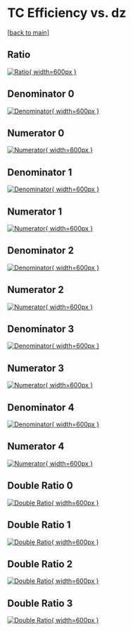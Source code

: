 # TC Efficiency vs. dz

[[back to main](./)]



## Ratio

[![Ratio](../mtv/var/TC_vtr_0_-1_eff_dz.png){ width=600px }](../mtv/var/TC_vtr_0_-1_eff_dz.pdf)

## Denominator 0

[![Denominator](../mtv/den/TC_vtr_0_-1_eff_dz_den0.png){ width=600px }](../mtv/den/TC_vtr_0_-1_eff_dz_den0.pdf)

## Numerator 0

[![Numerator](../mtv/num/TC_vtr_0_-1_eff_dz_num0.png){ width=600px }](../mtv/num/TC_vtr_0_-1_eff_dz_num0.pdf)

## Denominator 1

[![Denominator](../mtv/den/TC_vtr_0_-1_eff_dz_den1.png){ width=600px }](../mtv/den/TC_vtr_0_-1_eff_dz_den1.pdf)

## Numerator 1

[![Numerator](../mtv/num/TC_vtr_0_-1_eff_dz_num1.png){ width=600px }](../mtv/num/TC_vtr_0_-1_eff_dz_num1.pdf)

## Denominator 2

[![Denominator](../mtv/den/TC_vtr_0_-1_eff_dz_den2.png){ width=600px }](../mtv/den/TC_vtr_0_-1_eff_dz_den2.pdf)

## Numerator 2

[![Numerator](../mtv/num/TC_vtr_0_-1_eff_dz_num2.png){ width=600px }](../mtv/num/TC_vtr_0_-1_eff_dz_num2.pdf)

## Denominator 3

[![Denominator](../mtv/den/TC_vtr_0_-1_eff_dz_den3.png){ width=600px }](../mtv/den/TC_vtr_0_-1_eff_dz_den3.pdf)

## Numerator 3

[![Numerator](../mtv/num/TC_vtr_0_-1_eff_dz_num3.png){ width=600px }](../mtv/num/TC_vtr_0_-1_eff_dz_num3.pdf)

## Denominator 4

[![Denominator](../mtv/den/TC_vtr_0_-1_eff_dz_den4.png){ width=600px }](../mtv/den/TC_vtr_0_-1_eff_dz_den4.pdf)

## Numerator 4

[![Numerator](../mtv/num/TC_vtr_0_-1_eff_dz_num4.png){ width=600px }](../mtv/num/TC_vtr_0_-1_eff_dz_num4.pdf)

## Double Ratio 0

[![Double Ratio](../mtv/ratio/TC_vtr_0_-1_eff_dz_ratio0.png){ width=600px }](../mtv/ratio/TC_vtr_0_-1_eff_dz_ratio0.pdf)

## Double Ratio 1

[![Double Ratio](../mtv/ratio/TC_vtr_0_-1_eff_dz_ratio1.png){ width=600px }](../mtv/ratio/TC_vtr_0_-1_eff_dz_ratio1.pdf)

## Double Ratio 2

[![Double Ratio](../mtv/ratio/TC_vtr_0_-1_eff_dz_ratio2.png){ width=600px }](../mtv/ratio/TC_vtr_0_-1_eff_dz_ratio2.pdf)

## Double Ratio 3

[![Double Ratio](../mtv/ratio/TC_vtr_0_-1_eff_dz_ratio3.png){ width=600px }](../mtv/ratio/TC_vtr_0_-1_eff_dz_ratio3.pdf)

